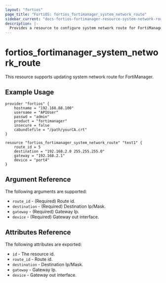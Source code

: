```yaml
---
layout: "fortios"
page_title: "FortiOS: fortios_fortimanager_system_network_route"
sidebar_current: "docs-fortios-fortimanager-resource-system-network-route"
description: |-
  Provides a resource to configure system network route for FortiManager.
---
```


# fortios_fortimanager_system_network_route
This resource supports updating system network route for FortiManager.

## Example Usage
```hcl
provider "fortios" {
	hostname = "192.168.88.100"
	username = "APIUser"
	passwd = "admin"
	product = "fortimanager"
	insecure = false
	cabundlefile = "/path/yourCA.crt"
}

resource "fortios_fortimanager_system_network_route" "test1" {
	route_id = 5
	destination = "192.168.2.0 255.255.255.0"
	gateway = "192.168.2.1"
	device = "port4"
}
```

## Argument Reference
The following arguments are supported:

* `route_id` - (Required) Route id.
* `destination` - (Required) Destination Ip/Mask.
* `gateway` - (Required) Gateway Ip.
* `device` - (Required) Gateway out interface.

## Attributes Reference
The following attributes are exported:

* `id` - The resource id.
* `route_id` - Route id.
* `destination` - Destination Ip/Mask.
* `gateway` - Gateway Ip.
* `device` - Gateway out interface.
